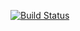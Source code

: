 [![Build Status](https://travis-ci.org/Alek2750/travisGettingStarted.svg?branch=master)](https://travis-ci.org/Alek2750/travisGettingStarted)
